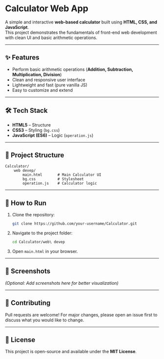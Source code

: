  # Calculator Web App

A simple and interactive **web-based calculator** built using **HTML, CSS, and JavaScript**.  
This project demonstrates the fundamentals of front-end web development with clean UI and basic arithmetic operations.

---

## ✨ Features
- Perform basic arithmetic operations (**Addition, Subtraction, Multiplication, Division**)
- Clean and responsive user interface
- Lightweight and fast (pure vanilla JS)
- Easy to customize and extend

---

## 🛠️ Tech Stack
- **HTML5** – Structure
- **CSS3** – Styling (`bg.css`)
- **JavaScript (ES6)** – Logic (`operation.js`)

---

## 📂 Project Structure
```
Calculator/
    web devep/
        main.html       # Main Calculator UI
        bg.css          # Stylesheet
        operation.js    # Calculator logic
```

---

## 🚀 How to Run

1. Clone the repository:
   ```bash
   git clone https://github.com/your-username/Calculator.git
   ```
2. Navigate to the project folder:
   ```bash
   cd Calculator/web\ devep
   ```
3. Open `main.html` in your browser.

---

## 📸 Screenshots  
*(Optional: Add screenshots here for better visualization)*

---

## 🤝 Contributing
Pull requests are welcome! For major changes, please open an issue first to discuss what you would like to change.

---

## 📜 License
This project is open-source and available under the **MIT License**.
